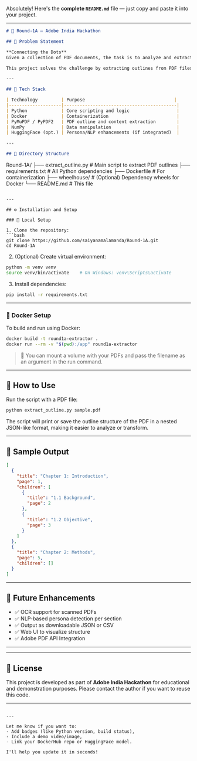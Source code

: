 Absolutely! Here's the **complete `README.md`** file — just copy and paste it into your project.

---

```markdown
# 🧠 Round-1A — Adobe India Hackathon

## 📌 Problem Statement

**Connecting the Dots**  
Given a collection of PDF documents, the task is to analyze and extract semantic information from their outlines (bookmarks) to enable better content navigation and contextual understanding.

This project solves the challenge by extracting outlines from PDF files using Python, structuring them into machine-readable formats, and optionally allowing downstream processing like persona tagging or section classification.

---

## 🚀 Tech Stack

| Technology         | Purpose                                  |
|--------------------|-------------------------------------------|
| Python             | Core scripting and logic                  |
| Docker             | Containerization                          |
| PyMuPDF / PyPDF2   | PDF outline and content extraction        |
| NumPy              | Data manipulation                         |
| HuggingFace (opt.) | Persona/NLP enhancements (if integrated)  |

---

## 📁 Directory Structure

```

Round-1A/
├── extract\_outline.py      # Main script to extract PDF outlines
├── requirements.txt        # All Python dependencies
├── Dockerfile              # For containerization
├── wheelhouse/             # (Optional) Dependency wheels for Docker
└── README.md               # This file

````

---

## ⚙️ Installation and Setup

### 🔧 Local Setup

1. Clone the repository:
```bash
git clone https://github.com/saiyanamalamanda/Round-1A.git
cd Round-1A
````

2. (Optional) Create virtual environment:

```bash
python -m venv venv
source venv/bin/activate    # On Windows: venv\Scripts\activate
```

3. Install dependencies:

```bash
pip install -r requirements.txt
```

---

### 🐳 Docker Setup

To build and run using Docker:

```bash
docker build -t round1a-extractor .
docker run --rm -v "$(pwd):/app" round1a-extractor
```

> 📂 You can mount a volume with your PDFs and pass the filename as an argument in the run command.

---

## 📝 How to Use

Run the script with a PDF file:

```bash
python extract_outline.py sample.pdf
```

The script will print or save the outline structure of the PDF in a nested JSON-like format, making it easier to analyze or transform.

---

## 📌 Sample Output

```json
[
  {
    "title": "Chapter 1: Introduction",
    "page": 1,
    "children": [
      {
        "title": "1.1 Background",
        "page": 2
      },
      {
        "title": "1.2 Objective",
        "page": 3
      }
    ]
  },
  {
    "title": "Chapter 2: Methods",
    "page": 5,
    "children": []
  }
]
```

---

## 🎯 Future Enhancements

* ✅ OCR support for scanned PDFs
* ✅ NLP-based persona detection per section
* ✅ Output as downloadable JSON or CSV
* ✅ Web UI to visualize structure
* ✅ Adobe PDF API Integration

---


---

## 📄 License

This project is developed as part of **Adobe India Hackathon** for educational and demonstration purposes.
Please contact the author if you want to reuse this code.

---

```

---

Let me know if you want to:
- Add badges (like Python version, build status),
- Include a demo video/image,
- Link your DockerHub repo or HuggingFace model.

I'll help you update it in seconds!
```

